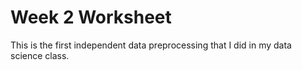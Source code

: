 # Week 2 Worksheet
This is the first independent data preprocessing that I did in my data science class.
